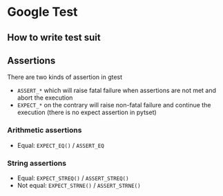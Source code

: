 # Google Test

## How to write test suit

## Assertions
There are two kinds of assertion in gtest
* `ASSERT_*` which will raise fatal failure when assertions are not met and abort the execution
* `EXPECT_*` on the contrary will raise non-fatal failure and continue the execution (there is no expect assertion in pytset)

### Arithmetic assertions
* Equal: `EXPECT_EQ()` / `ASSERT_EQ` 

### String assertions
* Equal: `EXPECT_STREQ()` / `ASSERT_STREQ()`
* Not equal: `EXPECT_STRNE()` / `ASSERT_STRNE()`
